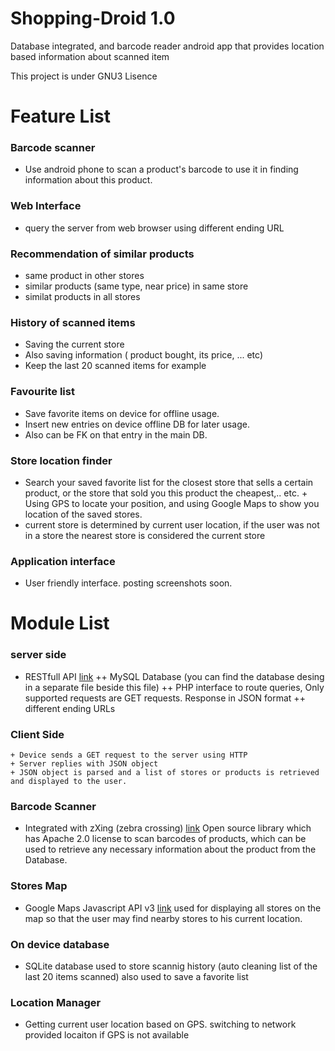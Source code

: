 Shopping-Droid 1.0
==============

Database integrated, and barcode reader android app that provides location based information about scanned item

This project is under GNU3 Lisence 


Feature List
============
### Barcode scanner ###
+ Use android phone to scan a product's barcode to use it in finding information about this product.
	           
### Web Interface ### 
+ query the server from web browser using different ending URL

### Recommendation of similar products ###
+ same product in other stores
+ similar products (same type, near price) in same store
+ similat products in all stores

          
### History of scanned items ###
+ Saving the current store 
+ Also saving information ( product bought, its price, ... etc)
+ Keep the last 20 scanned items for example

### Favourite list ###
+ Save favorite items on device for offline usage.
+ Insert new entries on device offline DB for later usage.
+ Also can be FK on that entry in the main DB.

### Store location finder ###
+ Search your saved favorite list for the closest store that sells a certain product, or the store that sold you this product the cheapest,.. etc. + Using GPS to locate your position, and using Google Maps to show you location of the saved stores.
 + current store is determined by current user location, if the user was not in a store the nearest store is considered the current store

### Application interface ###
+ User friendly interface. posting screenshots soon.


Module List
============

### server side ###
+ RESTfull API [link](https://en.wikipedia.org/wiki/Representational_state_transfer)
	++ MySQL Database  (you can find the database desing in a separate file beside this file) 
	++ PHP interface to route queries, Only supported requests are GET requests. Response in JSON format 
	++ different ending URLs

### Client Side ###
	+ Device sends a GET request to the server using HTTP
 	+ Server replies with JSON object
    + JSON object is parsed and a list of stores or products is retrieved and displayed to the user. 

### Barcode Scanner ### 
+ Integrated with zXing (zebra crossing) [link](http://code.google.com/p/zxing/)
  Open source library which has Apache 2.0 license to scan barcodes of products, which can be used to retrieve any necessary information about the product from the Database.

### Stores Map ### 
+ Google Maps Javascript API v3 [link](https://developers.google.com/maps/documentation/javascript/)
	used for displaying all stores on the map so that the user may find nearby stores to his current location.

### On device database ###
+ SQLite database 
	used to store scannig history (auto cleaning list of the last 20 items scanned)
	also used to save a favorite list 

### Location Manager ###
+ Getting current user location based on GPS. switching to network provided locaiton if GPS is not available
